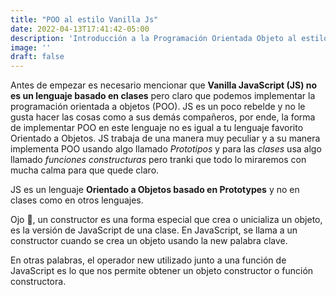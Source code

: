 ```yaml
---
title: "POO al estilo Vanilla Js"
date: 2022-04-13T17:41:42-05:00
description: 'Introducción a la Programación Orientada Objeto al estilo de Vanilla Javascript'
image: ''
draft: false
---
```


Antes de empezar es necesario mencionar que **Vanilla JavaScript (JS) no es un lenguaje basado 
en clases** pero claro que podemos implementar la programación orientada a objetos (POO). JS es un poco rebelde y no le gusta hacer las cosas como a sus demás compañeros, por ende, la forma de implementar POO en este lenguaje no es igual  a tu lenguaje favorito Orientado a Objetos. JS trabaja de una manera muy peculiar y a su manera implementa POO usando algo llamado *Prototipos* y para las *clases* usa algo llamado *funciones constructuras* pero tranki que todo lo miraremos con mucha calma para que quede claro.

JS es un lenguaje **Orientado a Objetos basado en Prototypes** y no en 
clases como en otros lenguajes. 


Ojo 👀, un constructor es una forma especial que crea o unicializa un objeto, es 
la versión de JavaScript de una clase. En JavaScript, se llama a un constructor 
cuando se crea un objeto usando la new palabra clave.

En otras palabras, el operador new utilizado junto a una función de JavaScript es 
lo que nos permite obtener un objeto constructor o función 
constructora.
